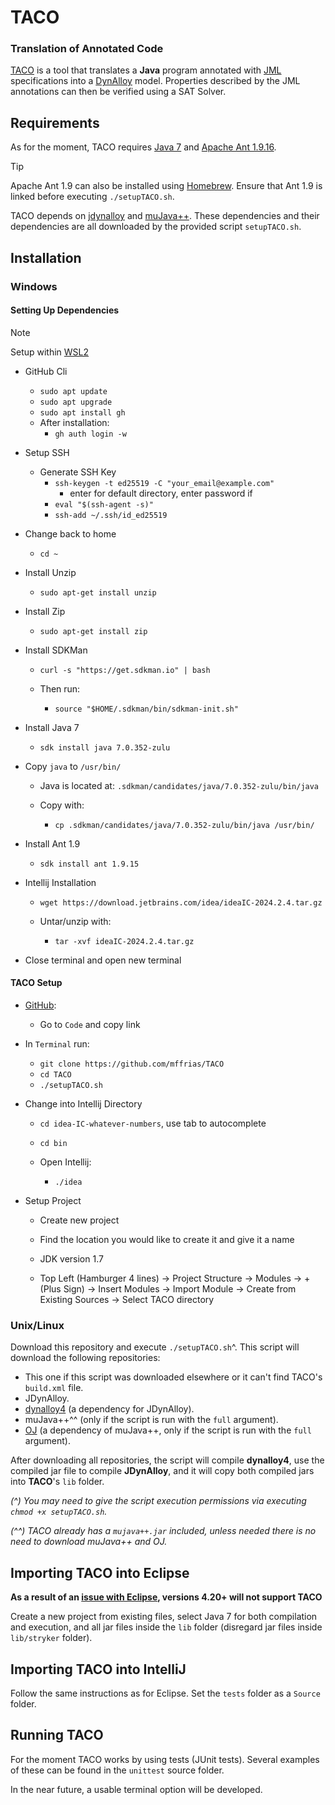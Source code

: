 # TACO
### Translation of Annotated Code

[TACO](https://github.com/mffrias/TACO) is a tool that translates a **Java** program annotated with [JML](https://www.cs.ucf.edu/~leavens/JML/index.shtml) specifications into a [DynAlloy](https://doi.org/10.1007/978-3-540-45236-2_37) model. Properties described by the JML annotations can then be verified using a SAT Solver.

## Requirements

As for the moment, TACO requires [Java 7](https://www.oracle.com/java/technologies/javase/javase7-archive-downloads.html) and [Apache Ant 1.9.16](https://ant.apache.org/bindownload.cgi).
> [!TIP]
> Apache Ant 1.9 can also be installed using [Homebrew](https://brew.sh). Ensure that Ant 1.9 is linked before executing `./setupTACO.sh`.

TACO depends on [jdynalloy](https://github.com/mffrias/jDynAlloy) and [muJava++](https://github.com/saiema/MuJava). These dependencies and their dependencies are all downloaded by the provided script `setupTACO.sh`.

## Installation

### Windows
#### Setting Up Dependencies

> [!NOTE]
> Setup within [WSL2](https://ubuntu.com/desktop/wsl)

- GitHub Cli
  - `sudo apt update`
  - `sudo apt upgrade`
  - `sudo apt install gh`
  - After installation:
    - `gh auth login -w`

- Setup SSH
  - Generate SSH Key
    - `ssh-keygen -t ed25519 -C "your_email@example.com"`
      - enter for default directory, enter password if
    - `eval "$(ssh-agent -s)"`
    - `ssh-add ~/.ssh/id_ed25519`

- Change back to home
  - `cd ~`

- Install Unzip
  - `sudo apt-get install unzip`

- Install Zip
  - `sudo apt-get install zip`

- Install SDKMan
  - `curl -s "https://get.sdkman.io" | bash`

  - Then run:
    - `source "$HOME/.sdkman/bin/sdkman-init.sh"`

- Install Java 7
  - `sdk install java 7.0.352-zulu`

- Copy `java` to `/usr/bin/`
  - Java is located at: `.sdkman/candidates/java/7.0.352-zulu/bin/java`

  - Copy with:
    - `cp .sdkman/candidates/java/7.0.352-zulu/bin/java /usr/bin/`

- Install Ant 1.9
  - `sdk install ant 1.9.15`

- Intellij Installation
  - `wget https://download.jetbrains.com/idea/ideaIC-2024.2.4.tar.gz`

  - Untar/unzip with:
    - `tar -xvf ideaIC-2024.2.4.tar.gz`

- Close terminal and open new terminal

#### TACO Setup

- [GitHub](https://github.com/mffrias/TACO):
  - Go to `Code` and copy link

- In `Terminal` run:
  - `git clone https://github.com/mffrias/TACO`
  - `cd TACO`
  - `./setupTACO.sh`

- Change into Intellij Directory
  - `cd idea-IC-whatever-numbers`, use tab to autocomplete
  - `cd bin`

  - Open Intellij:
    - `./idea`

- Setup Project
  - Create new project

  - Find the location you would like to create it and give it a name

  - JDK version 1.7

  - Top Left (Hamburger 4 lines) -> Project Structure ->
  Modules -> + (Plus Sign) -> Insert Modules -> Import Module ->
  Create from Existing Sources -> Select TACO directory

### Unix/Linux
Download this repository and execute `./setupTACO.sh`^. This script will download the following repositories:

 * This one if this script was downloaded elsewhere or it can't find TACO's `build.xml` file.
 * JDynAlloy.
 * [dynalloy4](https://github.com/mffrias/dynalloy4) (a dependency for JDynAlloy).
 * muJava++^^ (only if the script is run with the `full` argument).
 * [OJ](https://github.com/saiema/OJ-with-Java-1.6) (a dependency of muJava++, only if the script is run with the `full` argument).
 
After downloading all repositories, the script will compile **dynalloy4**, use the compiled jar file to compile **JDynAlloy**, and it will copy both compiled jars into **TACO**'s `lib` folder.

_(^) You may need to give the script execution permissions via executing `chmod +x setupTACO.sh`._

_(^^) TACO already has a `mujava++.jar` included, unless needed there is no need to download muJava++ and OJ._

## Importing TACO into Eclipse

**As a result of an [issue with Eclipse](https://bugs.eclipse.org/bugs/show_bug.cgi?id=574362), versions 4.20+ will not support TACO**

Create a new project from existing files, select Java 7 for both compilation and execution, and all jar files inside the `lib` folder (disregard jar files inside `lib/stryker` folder).

## Importing TACO into IntelliJ

Follow the same instructions as for Eclipse. Set the `tests` folder as a `Source` folder.

## Running TACO

For the moment TACO works by using tests (JUnit tests). Several examples of these can be found in the `unittest` source folder.

In the near future, a usable terminal option will be developed.
